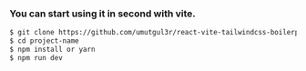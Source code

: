 ### You can start using it in second with vite.

```bash
$ git clone https://github.com/umutgul3r/react-vite-tailwindcss-boilerplate.git
$ cd project-name
$ npm install or yarn
$ npm run dev
```
